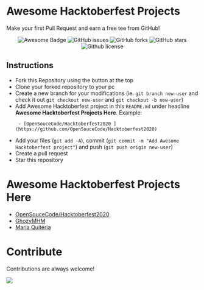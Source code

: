 # Awesome Hacktoberfest Projects

Make your first Pull Request and earn a free tee from GitHub!

<p align="center">
   <img src="https://cdn.rawgit.com/sindresorhus/awesome/d7305f38d29fed78fa85652e3a63e154dd8e8829/media/badge.svg" alt="Awesome Badge"/>
   <img alt="GitHub issues" src="https://img.shields.io/github/issues/BestCoderDotInfo/Awesome-Hacktoberfest-Projects"></a>
   <img alt="GitHub forks" src="https://img.shields.io/github/issues/BestCoderDotInfo/Awesome-Hacktoberfest-Projects"></a>
   <img alt="GitHub stars" src="https://img.shields.io/github/stars/BestCoderDotInfo/Awesome-Hacktoberfest-Projects"></a>
   <img alt="Github license" src="https://img.shields.io/github/license/BestCoderDotInfo/Awesome-Hacktoberfest-Projects"></a>
</p>

## Instructions

- Fork this Repository using the button at the top
- Clone your forked repository to your pc
- Create a new branch for your modifications (ie. `git branch new-user` and check it out `git checkout new-user` and `git checkout -b new-user`)
- Add Awesome Hacktoberfest project in this `README.md` under headline **Awesome Hacktoberfest Projects Here**. Example:
   ```
    - [OpenSouceCode/Hacktoberfest2020 ](https://github.com/OpenSouceCode/Hacktoberfest2020)
   ```
- Add your files (`git add -A`), commit (`git commit -m "Add Awesome Hacktoberfest project"`) and push (`git push origin new-user`)
- Create a pull request
- Star this repository

# Awesome Hacktoberfest Projects Here

- [OpenSouceCode/Hacktoberfest2020 ](https://github.com/OpenSouceCode/Hacktoberfest2020)
- [GhozyMHM](https://github.com/GhozyMHM/Simple-CRUD)
- [Maria Quitéria ](https://github.com/DadosAbertosDeFeira/maria-quiteria)

# Contribute

Contributions are always welcome!

[![](https://contributors-img.firebaseapp.com/image?repo=BestCoderDotInfo/Awesome-Hacktoberfest-Projects)](https://github.com/BestCoderDotInfo/Awesome-Hacktoberfest-Projects/graphs/contributors)
